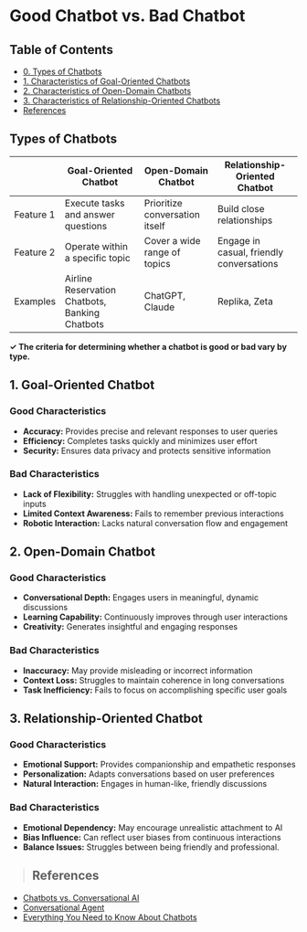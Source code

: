 # Good Chatbot vs. Bad Chatbot

## Table of Contents

- [0. Types of Chatbots](#types-of-chatbots)
- [1. Characteristics of Goal-Oriented Chatbots](#1-goal-oriented-chatbot)
- [2. Characteristics of Open-Domain Chatbots](#2-open-domain-chatbot)
- [3. Characteristics of Relationship-Oriented Chatbots](#3-relationship-oriented-chatbot)
- [References](#references)


## Types of Chatbots

|  | **Goal-Oriented Chatbot** | **Open-Domain Chatbot** | **Relationship-Oriented Chatbot** |
| --- | --- | --- | --- |
| Feature 1 | Execute tasks and answer questions | Prioritize conversation itself | Build close relationships |
| Feature 2 | Operate within a specific topic | Cover a wide range of topics | Engage in casual, friendly conversations |
| Examples | Airline Reservation Chatbots, Banking Chatbots | ChatGPT, Claude | Replika, Zeta |

**✓ The criteria for determining whether a chatbot is good or bad vary by type.**


## 1. Goal-Oriented Chatbot

### Good Characteristics

- **Accuracy:** Provides precise and relevant responses to user queries  
- **Efficiency:** Completes tasks quickly and minimizes user effort  
- **Security:** Ensures data privacy and protects sensitive information  

### Bad Characteristics

- **Lack of Flexibility:** Struggles with handling unexpected or off-topic inputs  
- **Limited Context Awareness:** Fails to remember previous interactions  
- **Robotic Interaction:** Lacks natural conversation flow and engagement  


## 2. Open-Domain Chatbot

### Good Characteristics

- **Conversational Depth:** Engages users in meaningful, dynamic discussions  
- **Learning Capability:** Continuously improves through user interactions  
- **Creativity:** Generates insightful and engaging responses  

### Bad Characteristics

- **Inaccuracy:** May provide misleading or incorrect information  
- **Context Loss:** Struggles to maintain coherence in long conversations  
- **Task Inefficiency:** Fails to focus on accomplishing specific user goals  


## 3. Relationship-Oriented Chatbot

### Good Characteristics

- **Emotional Support:** Provides companionship and empathetic responses  
- **Personalization:** Adapts conversations based on user preferences  
- **Natural Interaction:** Engages in human-like, friendly discussions  

### Bad Characteristics

- **Emotional Dependency:** May encourage unrealistic attachment to AI  
- **Bias Influence:** Can reflect user biases from continuous interactions  
- **Balance Issues:** Struggles between being friendly and professional.  


>## References
- [Chatbots vs. Conversational AI](https://textcortex.com/ko/post/chatbots-vs-conversational-ai)
- [Conversational Agent](https://www.dimensionlabs.io/blog/conversational-agent)
- [Everything You Need to Know About Chatbots](https://blog.chatbotslife.com/every-thing-you-need-to-know-about-chatbots-43b4a2f1670c)
